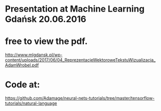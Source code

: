 # Presentation at Machine Learning Gdańsk 20.06.2016

#  free to view the pdf.
http://www.mlgdansk.pl/wp-content/uploads/2017/06/04_ReprezentacjeWektoroweTekstuWizualizacja_AdamWrobel.pdf

# Code at:
https://github.com/Adamage/neural-nets-tutorials/tree/master/tensorflow-tutorials/natural-language
